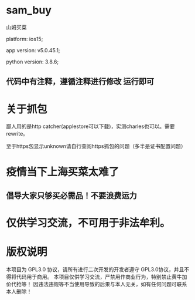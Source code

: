 # sam_buy
山姆买菜

platform: ios15;

app version: v5.0.45.1;

python version: 3.8.6;


## 代码中有注释，遵循注释进行修改 运行即可

# 关于抓包
鄙人用的是http catcher(applestore可以下载)，实测charles也可以。需要rewrite。

至于https包显示unknown请自行查阅https抓包的问题（多半是证书配置问题）

# 疫情当下上海买菜太难了

## 倡导大家只够买必需品！不要浪费运力

# 仅供学习交流，不可用于非法牟利。
# 版权说明
本项目为 GPL3.0 协议，请所有进行二次开发的开发者遵守 GPL3.0协议，并且不得将代码用于商用。
本项目仅供学习交流，严禁用作商业行为，特别禁止黄牛加价代抢等！
因违法违规等不当使用导致的后果与本人无关，如有任何问题可联系本人删除！

